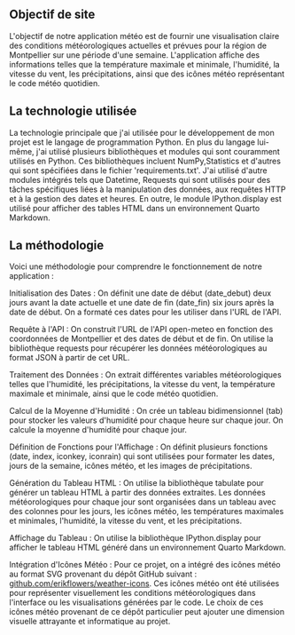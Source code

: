 ## Objectif de site
L'objectif de notre application météo est de fournir une visualisation claire  des conditions météorologiques actuelles et prévues pour la région de Montpellier sur une période d'une semaine. L'application affiche des informations telles que la température maximale et minimale, l'humidité, la vitesse du vent, les précipitations, ainsi que des icônes météo représentant le code météo quotidien.

## La technologie utilisée
La technologie principale que j'ai utilisée pour le développement de mon projet est le langage de programmation Python. En plus du langage lui-même, j'ai utilisé plusieurs bibliothèques et modules qui sont couramment utilisés en Python. Ces bibliothèques incluent  NumPy,Statistics et d'autres qui sont spécifiées dans le fichier 'requirements.txt'.
J'ai utilisé d'autre modules intégrés tels que Datetime, Requests qui sont utilisés pour des tâches spécifiques liées à la manipulation des données, aux requêtes HTTP et à la gestion des dates et heures. En outre, le module IPython.display est utilisé pour afficher des tables HTML dans un environnement Quarto Markdown.

## La méthodologie

Voici une méthodologie pour comprendre le fonctionnement de notre application :

Initialisation des Dates :
On définit une date de début (date_debut) deux jours avant la date actuelle et une date de fin (date_fin) six jours après la date de début. On a formaté ces dates pour les utiliser dans l'URL de l'API.

Requête à l'API :
On construit l'URL de l'API open-meteo en fonction des coordonnées de Montpellier et des dates de début et de fin. On utilise la bibliothèque requests pour récupérer les données météorologiques au format JSON à partir de cet URL.

Traitement des Données :
On extrait différentes variables météorologiques telles que l'humidité, les précipitations, la vitesse du vent, la température maximale et minimale, ainsi que le code météo quotidien.

Calcul de la Moyenne d'Humidité :
On crée un tableau bidimensionnel (tab) pour stocker les valeurs d'humidité pour chaque heure sur chaque jour. On calcule la moyenne d'humidité pour chaque jour.

Définition de Fonctions pour l'Affichage :
On définit plusieurs fonctions (date, index, iconkey, iconrain) qui sont utilisées pour formater les dates, jours de la semaine, icônes météo, et les images de précipitations.

Génération du Tableau HTML :
On utilise la bibliothèque tabulate pour générer un tableau HTML à partir des données extraites. Les données météorologiques pour chaque jour sont organisées dans un tableau avec des colonnes pour les jours, les icônes météo, les températures maximales et minimales, l'humidité, la vitesse du vent, et les précipitations.

Affichage du Tableau :
On utilise la bibliothèque IPython.display pour afficher le tableau HTML généré dans un environnement Quarto Markdown.

Intégration d'Icônes Météo :
Pour ce projet, on a intégré des icônes météo au format SVG provenant du dépôt GitHub suivant : [github.com/erikflowers/weather-icons](https://github.com/erikflowers/weather-icons). Ces icônes météo ont été utilisées pour représenter visuellement les conditions météorologiques dans l'interface ou les visualisations générées par le code. Le choix de ces icônes météo provenant de ce dépôt particulier peut ajouter une dimension visuelle attrayante et informatique au projet.